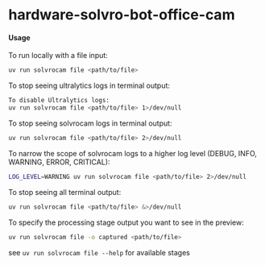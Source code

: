 # hardware-solvro-bot-office-cam

#### Usage

To run locally with a file input:

```bash
uv run solvrocam file <path/to/file>
```

To stop seeing ultralytics logs in terminal output:

```bash
To disable Ultralytics logs:
uv run solvrocam file <path/to/file> 1>/dev/null
```

To stop seeing solvrocam logs in terminal output:

```bash
uv run solvrocam file <path/to/file> 2>/dev/null
```

To narrow the scope of solvrocam logs to a higher log level (DEBUG, INFO, WARNING, ERROR, CRITICAL):

```bash
LOG_LEVEL=WARNING uv run solvrocam file <path/to/file> 2>/dev/null
```

To stop seeing all terminal output:

```bash
uv run solvrocam file <path/to/file> &>/dev/null
```

To specify the processing stage output you want to see in the preview:

```bash
uv run solvrocam file -o captured <path/to/file>
```

see `uv run solvrocam file --help` for available stages
